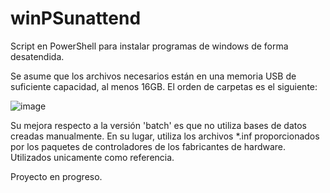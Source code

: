 # winPSunattend
Script en PowerShell para instalar programas de windows de forma desatendida.

Se asume que los archivos necesarios están en una memoria USB de suficiente capacidad, al menos 16GB.
El orden de carpetas es el siguiente:

![image](https://user-images.githubusercontent.com/41609089/196062009-4435e809-6833-47e3-9ff8-e5736e1e5251.png)

Su mejora respecto a la versión 'batch' es que no utiliza bases de datos creadas manualmente. En su lugar, utiliza los archivos *.inf proporcionados por los paquetes de controladores de los fabricantes de hardware. Utilizados unicamente como referencia.

Proyecto en progreso.
